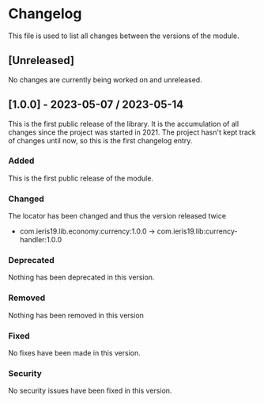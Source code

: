 # Changelog

This file is used to list all changes between the versions of the module.

## [Unreleased]
No changes are currently being worked on and unreleased.


## [1.0.0] - 2023-05-07 / 2023-05-14
This is the first public release of the library. It is the accumulation of all
changes since the project was started in 2021. The project hasn't kept track of
changes until now, so this is the first changelog entry.

### Added
This is the first public release of the module.

### Changed
The locator has been changed and thus the version released twice
- com.ieris19.lib.economy:currency:1.0.0 ->
  com.ieris19.lib:currency-handler:1.0.0

### Deprecated
Nothing has been deprecated in this version.

### Removed
Nothing has been removed in this version

### Fixed
No fixes have been made in this version.

### Security
No security issues have been fixed in this version.
